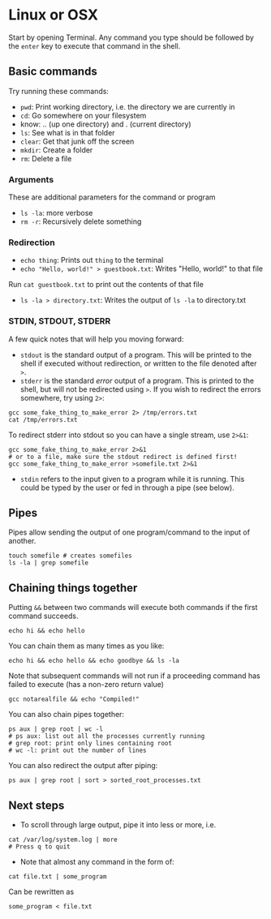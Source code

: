 # Linux or OSX

Start by opening Terminal. Any command you type should be followed by the `enter` key to execute that command in the shell.

## Basic commands

Try running these commands:

* `pwd`: Print working directory, i.e. the directory we are currently in
* `cd`: Go somewhere on your filesystem
* know: .. (up one directory) and . (current directory)
* `ls`: See what is in that folder
* `clear`: Get that junk off the screen
* `mkdir`: Create a folder
* `rm`: Delete a file

### Arguments
These are additional parameters for the command or program
* `ls -la`: more verbose
* `rm -r`: Recursively delete something

### Redirection
* `echo thing`: Prints out `thing` to the terminal
* `echo "Hello, world!" > guestbook.txt`: Writes "Hello, world!" to that file

Run `cat guestbook.txt` to print out the contents of that file

* `ls -la > directory.txt`: Writes the output of `ls -la` to directory.txt

### STDIN, STDOUT, STDERR

A few quick notes that will help you moving forward:

* `stdout` is the standard output of a program. This will be printed to the shell if executed without redirection, or written to the file denoted after `>`.
* `stderr` is the standard *error* output of a program. This is printed to the shell, but will not be redirected using `>`. If you wish to redirect the errors somewhere, try using `2>`:
```
gcc some_fake_thing_to_make_error 2> /tmp/errors.txt
cat /tmp/errors.txt
```
To redirect stderr into stdout so you can have a single stream, use `2>&1`:
```
gcc some_fake_thing_to_make_error 2>&1
# or to a file, make sure the stdout redirect is defined first!
gcc some_fake_thing_to_make_error >somefile.txt 2>&1
```

* `stdin` refers to the input given to a program while it is running. This could be typed by the user or fed in through a pipe (see below).

## Pipes

Pipes allow sending the output of one program/command to the input of another.

```
touch somefile # creates somefiles
ls -la | grep somefile
```

## Chaining things together

Putting `&&` between two commands will execute both commands if the first command succeeds.

```
echo hi && echo hello
```

You can chain them as many times as you like:
```
echo hi && echo hello && echo goodbye && ls -la
```

Note that subsequent commands will not run if a proceeding command has failed to execute (has a non-zero return value)

```
gcc notarealfile && echo "Compiled!"
```

You can also chain pipes together:

```
ps aux | grep root | wc -l
# ps aux: list out all the processes currently running
# grep root: print only lines containing root
# wc -l: print out the number of lines
```

You can also redirect the output after piping:

```
ps aux | grep root | sort > sorted_root_processes.txt
```

## Next steps

* To scroll through large output, pipe it into less or more, i.e.
```
cat /var/log/system.log | more
# Press q to quit
```
* Note that almost any command in the form of:
```
cat file.txt | some_program
```
Can be rewritten as
```
some_program < file.txt
```
